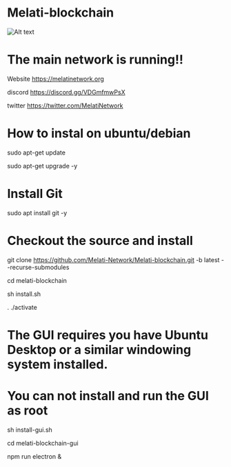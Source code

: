 # Melati-blockchain

![Alt text](https://pbs.twimg.com/profile_banners/1414817722559467521/1626153982/1080x360)

# The main network is running!!
Website https://melatinetwork.org

discord https://discord.gg/VDGmfmwPsX

twitter https://twitter.com/MelatiNetwork

# How to instal on ubuntu/debian
sudo apt-get update

sudo apt-get upgrade -y

# Install Git
sudo apt install git -y

# Checkout the source and install
git clone https://github.com/Melati-Network/Melati-blockchain.git -b latest --recurse-submodules

cd melati-blockchain

sh install.sh

. ./activate

# The GUI requires you have Ubuntu Desktop or a similar windowing system installed.
# You can not install and run the GUI as root

sh install-gui.sh

cd melati-blockchain-gui

npm run electron &

